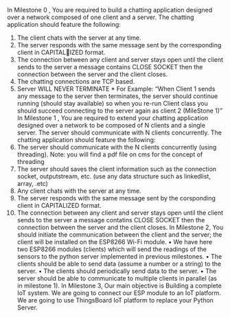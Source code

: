 In Milestone 0 , You are required to build a chatting application designed over a
network composed of one client and a server. The chatting application should feature
the following:
1. The client chats with the server at any time.
2. The server responds with the same message sent by the corresponding client in CAPITALIZED format.
3. The connection between any client and server stays open until the client sends to the server
a message contains CLOSE SOCKET then the connection between the server and the client
closes.
4. The chatting connections are TCP based.
5. Server WILL NEVER TERMINATE * For Example: “When Client 1 sends any
message to the server then terminates, the server should continue running (should stay available)
so when you re-run Client class you should succeed connecting to the server again as client 2
(MileStone 1)”
In Milestone 1 , You are required to extend your chatting application designed over a 
network to be composed of N clients and a single server. The server should communicate 
with N clients concurrently. The chatting application should feature the following:
1. The server should communicate with the N clients concurrently (using threading). 
Note: you will find a pdf file on cms for the concept of threading
2. The server should saves the client information such as the connection socket, 
outputstream, etc. (use any data structure such as linkedlist, array, .etc)
3. Any client chats with the server at any time.
4. The server responds with the same message sent by the corsponding client in 
CAPITALIZED format.
5. The connection between any client and server stays open until the client sends to 
the server a message contatins CLOSE SOCKET then the connection between the 
server and the client closes.
In Milestone 2, You should initiate the communication between the client and the server;
the client will be installed on the ESP8266 Wi-Fi module.
• We have here two ESP8266 modules (clients) which will send the readings of
the sensors to the python server implemented in previous milestones.
• The clients should be able to send data (assume a number or a string) to the server.
• The clients should periodically send data to the server.
• The server should be able to communicate to multiple clients in parallel (as in milestone 1).
In Milestone 3, Our main objective is Building a complete IoT system. We are
going to connect our ESP module to an IoT platform. We are going to use ThingsBoard IoT 
platform to replace your Python Server.

